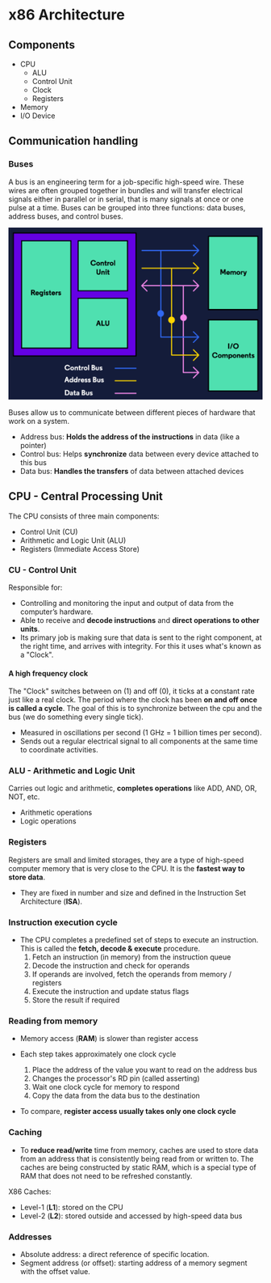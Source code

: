 # x86 Architecture
## Components
- CPU
  - ALU
  - Control Unit
  - Clock
  - Registers
- Memory
- I/O Device

## Communication handling
### Buses
A bus is an engineering term for a job-specific high-speed wire. These wires are often grouped together in bundles and will transfer electrical signals either in parallel or in serial, that is many signals at once or one pulse at a time. Buses can be grouped into three functions: data buses, address buses, and control buses.

![Buses](/Info/Images/Buses.png)

Buses allow us to communicate between different pieces of hardware that work on a system.
- Address bus: **Holds the address of the instructions** in data (like a pointer)
- Control bus: Helps **synchronize** data between every device attached to this bus
- Data bus: **Handles the transfers** of data between attached devices

## CPU - Central Processing Unit
The CPU consists of three main components:
- Control Unit (CU)
- Arithmetic and Logic Unit (ALU)
- Registers (Immediate Access Store)

### CU - Control Unit
Responsible for:
- Controlling and monitoring the input and output of data from the computer’s hardware.
- Able to receive and **decode instructions** and **direct operations to other units**.
- Its primary job is making sure that data is sent to the right component, at the right time, and arrives with integrity. For this it uses what's known as a "Clock".

#### A high frequency clock
The "Clock" switches between on (1) and off (0), it ticks at a constant rate just like a real clock. The period where the clock has been **on and off once is called a cycle**. The goal of this is to synchronize between the cpu and the bus (we do something every single tick).
  - Measured in oscillations per second (1 GHz = 1 billion times per second).
  - Sends out a regular electrical signal to all components at the same time to coordinate activities.

### ALU - Arithmetic and Logic Unit
Carries out logic and arithmetic, **completes operations** like ADD, AND, OR, NOT, etc.
- Arithmetic operations
- Logic operations

### Registers
Registers are small and limited storages, they are a type of high-speed computer memory that is very close to the CPU. It is the **fastest way to store data**.
- They are fixed in number and size and defined in the Instruction Set Architecture (**ISA**).

### Instruction execution cycle
- The CPU completes a predefined set of steps to execute an instruction. This is called the **fetch, decode & execute** procedure.
  1. Fetch an instruction (in memory) from the instruction queue
  2. Decode the instruction and check for operands
  3. If operands are involved, fetch the operands from memory / registers
  4. Execute the instruction and update status flags
  5. Store the result if required

### Reading from memory
- Memory access (**RAM**) is slower than register access
- Each step takes approximately one clock cycle
  1. Place the address of the value you want to read on the address bus
  2. Changes the processor's RD pin (called asserting)
  3. Wait one clock cycle for memory to respond
  4. Copy the data from the data bus to the destination

- To compare, **register access usually takes only one clock cycle**

### Caching
- To **reduce read/write** time from memory, caches are used to store data from an address that is consistently being read from or written to. The caches are being constructed by static RAM, which is a special type of RAM that does not need to be refreshed constantly.

X86 Caches:
- Level-1 (**L1**): stored on the CPU
- Level-2 (**L2**): stored outside and accessed by high-speed data bus

### Addresses
- Absolute address: a direct reference of specific location.
- Segment address (or offset): starting address of a memory segment with the offset value.
